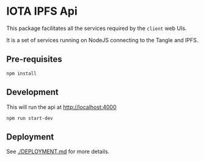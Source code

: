 # IOTA IPFS Api

This package facilitates all the services required by the `client` web UIs.

It is a set of services running on NodeJS connecting to the Tangle and IPFS.

## Pre-requisites

```shell
npm install
```

## Development

This will run the api at <http://localhost:4000>

```shell
npm run start-dev
```

## Deployment

See [./DEPLOYMENT.md](./DEPLOYMENT.md) for more details.
